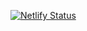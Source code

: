 [![Netlify Status](https://api.netlify.com/api/v1/badges/2a5c6b73-272d-4290-9b71-99cf86ba0216/deploy-status)](https://app.netlify.com/sites/nunusuke-blog/deploys)

